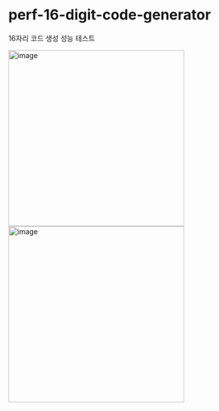 # perf-16-digit-code-generator

16자리 코드 생성 성능 테스트

<img width="349" alt="image" src="https://user-images.githubusercontent.com/55722186/211741528-9807ae7c-9731-4535-9b7a-0626fd8fe81f.png">
<img width="349" alt="image" src="https://user-images.githubusercontent.com/55722186/211741611-fd391cb5-f7c5-4314-aee1-dcf8842e8bdf.png">
